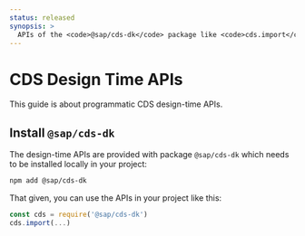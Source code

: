 ```yaml
---
status: released
synopsis: >
  APIs of the <code>@sap/cds-dk</code> package like <code>cds.import</code>.
---
```


# CDS Design Time APIs

This guide is about programmatic CDS design-time APIs.

## Install `@sap/cds-dk`

The design-time APIs are provided with package `@sap/cds-dk` which needs to be installed locally in your project:

```sh
npm add @sap/cds-dk
```

That given, you can use the APIs in your project like this:
```js
const cds = require('@sap/cds-dk')
cds.import(...)
```

<script setup>
import { data as pages } from './index.data.ts'
</script>

<br>
<IndexList :pages='pages' />
